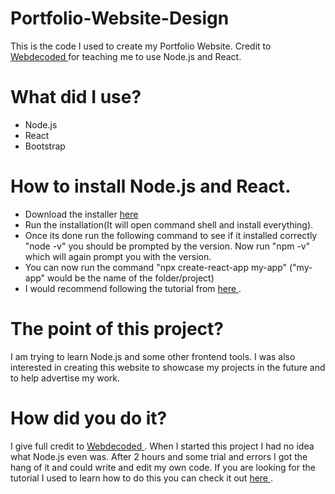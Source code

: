 # Portfolio-Website-Design
This is the code I used to create my Portfolio Website. Credit to <a href =https://www.youtube.com/channel/UCObrjoZZJSjznfCO5Vx9qUQ> Webdecoded </a> for teaching me to use Node.js and React.

# What did I use?
  - Node.js
  - React
  - Bootstrap

# How to install Node.js and React.
  - Download the installer <a href =https://nodejs.org/en/download>here </a>
  - Run the installation(It will open command shell and install everything).
  - Once its done run the following command to see if it installed correctly "node -v" you should be prompted by the version. Now run "npm -v" which will again prompt you with the version.
  - You can now run the command "npx create-react-app my-app" ("my-app" would be the name of the folder/project)
  - I would recommend following the tutorial from <a href =https://youtu.be/hYv6BM2fWd8>here </a>.

# The point of this project?
  I am trying to learn Node.js and some other frontend tools. I was also interested in creating this website to showcase my     projects in the future and to help advertise my work.

# How did you do it?
  I give full credit to <a href =https://www.youtube.com/channel/UCObrjoZZJSjznfCO5Vx9qUQ> Webdecoded </a>. When I started this project I had no idea what Node.js even was. After 2 hours and some trial and errors I got the hang of it and could write and edit my own code. If you are looking for the tutorial I used to learn how to do this you can check it out <a href =https://youtu.be/hYv6BM2fWd8> here </a>.
